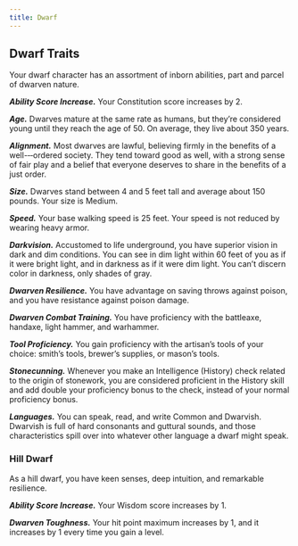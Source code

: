 ```yaml
---
title: Dwarf
---
```


## Dwarf Traits

 Your dwarf character has an assortment of inborn abilities, part and parcel of dwarven nature.

***Ability Score Increase.***  Your Constitution score increases by 2.

***Age.***  Dwarves mature at the same rate as humans, but they’re considered young until they reach the age of 50. On average, they live about 350 years.

***Alignment.***  Most dwarves are lawful, believing firmly in the benefits of a well-­‐‑ordered society. They tend toward good as well, with a strong sense of fair play and a belief that everyone deserves to share in the benefits of a just order.

***Size.***  Dwarves stand between 4 and 5 feet tall and average about 150 pounds. Your size is Medium.

***Speed.***  Your base walking speed is 25 feet. Your speed is not reduced by wearing heavy armor.

***Darkvision.***  Accustomed to life underground, you have superior vision in dark and dim conditions. You can see in dim light within 60 feet of you as if it were bright light, and in darkness as if it were dim light. You can’t discern color in darkness, only shades of gray.

***Dwarven Resilience.***  You have advantage on saving throws against poison, and you have resistance against poison damage.

***Dwarven Combat Training.***  You have proficiency with the battleaxe, handaxe, light hammer, and warhammer.

***Tool Proficiency.***  You gain proficiency with the artisan’s tools of your choice: smith’s tools, brewer’s supplies, or mason’s tools.

***Stonecunning.***  Whenever you make an Intelligence (History) check related to the origin of stonework, you are considered proficient in the History skill and add double your proficiency bonus to the check, instead of your normal proficiency bonus.

***Languages.***  You can speak, read, and write Common and Dwarvish. Dwarvish is full of hard consonants and guttural sounds, and those characteristics spill over into whatever other language a dwarf might speak.

### Hill Dwarf

As a hill dwarf, you have keen senses, deep intuition, and remarkable resilience.

***Ability Score Increase.*** Your Wisdom score increases by 1.

***Dwarven Toughness.*** Your hit point maximum increases by 1, and it increases by 1 every time you gain a level.
